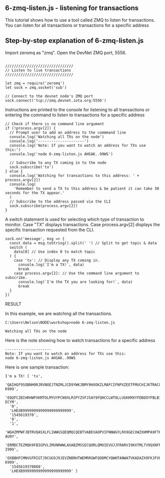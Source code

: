 ## 6-zmq-listen.js - listening for transactions

This tutorial shows how to use a tool called ZMQ to listen for transactions.  You can listen for all transactions or transactions for a specific address


## Step-by-step explanation of 6-zmq-listen.js

Import zeromq as "zmq".  Open the DevNet ZMQ port, 5556.

```

///////////////////////////////
// Listen to live transactions
///////////////////////////////

let zmq = require('zeromq')
let sock = zmq.socket('sub')

// Connect to the devnet node's ZMQ port
sock.connect('tcp://zmq.devnet.iota.org:5556')
```

Instructions are printed to the console for listening to all transactions or entering the command to listen to transactions for a specific address

```
// Check if there is no command line argument
if (!process.argv[2]) {
  // Prompt user to add an address to the commmand line
  console.log('Watching all TXs on the node')
  console.log('---------------------')
  console.log('Note: If you want to watch an address for TXs use this:')
  console.log('node 6-zmq-listen.js AHSAK..99WS')

  // Subscribe to any TX coming in to the node
  sock.subscribe('tx')
} else {
  console.log('Watching for transactions to this address: ' + process.argv[2])
  console.log(
    'Remember to send a TX to this address & be patient it can take 30 seconds for the TX appear.'
  )
  // Subscribe to the address passed via the CLI
  sock.subscribe(process.argv[2])
}
```

A switch statement is used for selecting which type of transaction to monitor.  Case "TX" displays transactions.  Case process.argv[2] displays the specific transaction requested from the CLI.

```
sock.on('message', msg => {
  const data = msg.toString().split(' ') // Split to get topic & data
  switch (
    data[0] // Use index 0 to match topic
  ) {
    case 'tx': // Display any TX coming in.
      console.log(`I'm a TX!`, data)
      break
    case process.argv[2]: // Use the command line argument to subscribe.
      console.log(`I'm the TX you are looking for!`, data)
      break
  }
})
```

RESULT

In this example, we are watching all the transactions.

```
C:\Users\Nelson\NODE\workshop>node 6-zmq-listen.js

Watching all TXs on the node
```

Here is the note showing how to watch transactions for a specific address

```
---------------------
Note: If you want to watch an address for TXs use this:
node 6-zmq-listen.js AHSAK..99WS
```

Here is one sample transaction:  

```
I'm a TX! [ 'tx',
  'QAIHGF9SOBNH9RJRVNOEJTNIMLJCD9YWKJBMY9HXOKZLMAFCIFNPXZEETFMUCHIJKTRACUNYZKCEF
K999',
  'EQQFCZBIHRHWPXKMTOLMYUYPCN9XLMJPYZVFJSAY9FQHCCLWTOLLUGKKMXYFDBOOYFBLBI9WUEILG
ECYM',
  '0',
  'LHEXB9999999999999999999999',
  '1545619370',
  '0',
  '1',
  'WGHZMPWFJBTRVQASXLFLIWWGSQEQMQCQEBTVABEVAOPVIFNNWGYLRX9GECXWZXHMPA9FTKNONUFCI
AU9Y',
  'ERMDCTEZMQK9FBIGPVLIMUNRWWLAXABZMSSECQORLQMUIEVUJJFRARVI9KXTMLTV9QXNFNIB9FEKO
I999',
  'OXBBHFCMNVGFRIGTJ9CUG9J9JEVZNBRHTWEMRRGWFQ9DMCYQWHTANWATVKADAZX9FKJFVOGQABGMZ
K999',
  '1545619370868',
  'LHEXB9999999999999999999999' ]
```


